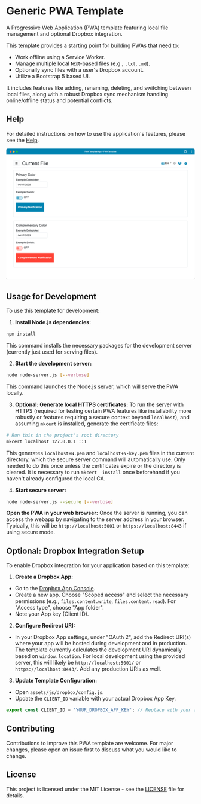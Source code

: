 # Generic PWA Template

A Progressive Web Application (PWA) template featuring local file management and optional Dropbox integration.

This template provides a starting point for building PWAs that need to:
* Work offline using a Service Worker.
* Manage multiple local text-based files (e.g., `.txt`, `.md`).
* Optionally sync files with a user's Dropbox account.
* Utilize a Bootstrap 5 based UI.

It includes features like adding, renaming, deleting, and switching between local files, along with a robust Dropbox sync mechanism handling online/offline status and potential conflicts.

## Help

For detailed instructions on how to use the application's features, please see the [Help](help.md).

![Todo.txt Webapp](screenshots/app_desktop_1_0.png)

## Usage for Development

To use this template for development:

1.  **Install Node.js dependencies:**
```bash
npm install
```
This command installs the necessary packages for the development server (currently just used for serving files).

2.  **Start the development server:**
```bash
node node-server.js [--verbose]
```
This command launches the Node.js server, which will serve the PWA locally.

3.  **Optional: Generate local HTTPS certificates:**
To run the server with HTTPS (required for testing certain PWA features like installability more robustly or features requiring a secure context beyond `localhost`), and assuming `mkcert` is installed, generate the certificate files:
```bash
# Run this in the project's root directory
mkcert localhost 127.0.0.1 ::1
```
This generates `localhost+N.pem` and `localhost+N-key.pem` files in the current directory, which the secure server command will automatically use. Only needed to do this once unless the certificates expire or the directory is cleared. It is necessary to run `mkcert -install` once beforehand if you haven't already configured the local CA.

4.  **Start secure server:**
```bash
node node-server.js --secure [--verbose]
```

**Open the PWA in your web browser:**
Once the server is running, you can access the webapp by navigating to the server address in your browser. Typically, this will be `http://localhost:5001` or `https://localhost:8443` if using secure mode.

## Optional: Dropbox Integration Setup

To enable Dropbox integration for your application based on this template:

1. **Create a Dropbox App:**
* Go to the [Dropbox App Console](https://www.dropbox.com/developers/apps).
* Create a new app. Choose "Scoped access" and select the necessary permissions (e.g., `files.content.write`, `files.content.read`). For "Access type", choose "App folder".
* Note your App key (Client ID).

2. **Configure Redirect URI:**
* In your Dropbox App settings, under "OAuth 2", add the Redirect URI(s) where your app will be hosted during development and in production. The template currently calculates the development URI dynamically based on `window.location`. For local development using the provided server, this will likely be `http://localhost:5001/` or `https://localhost:8443/`. Add any production URIs as well.

3. **Update Template Configuration:**
* Open `assets/js/dropbox/config.js`.
* Update the `CLIENT_ID` variable with your actual Dropbox App Key.
```javascript
export const CLIENT_ID = 'YOUR_DROPBOX_APP_KEY'; // Replace with your actual Dropbox App Key
```

## Contributing

Contributions to improve this PWA template are welcome. For major changes, please open an issue first to discuss what you would like to change.

## License

This project is licensed under the MIT License - see the [LICENSE](LICENSE) file for details.
